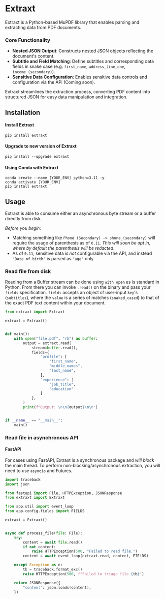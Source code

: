 # Extraxt
Extraxt is a Python-based MuPDF library that enables parsing and extracting data from PDF documents.

### Core Functionality

- **Nested JSON Output**: Constructs nested JSON objects reflecting the document's content.
- **Subtitle and Field Matching**: Define subtitles and corresponding data fields in snake case (e.g. `first_name`, `address_line_one`, `income_(secondary)`).
- **Sensitive Data Configuration**: Enables sensitive data controls and configuration via the API (Coming soon).

Extraxt streamlines the extraction process, converting PDF content into structured JSON for easy data manipulation and integration.


## Installation
#### Install Extraxt
```
pip install extraxt
```

#### Upgrade to new version of Extraxt
```
pip install --upgrade extraxt
```

#### Using Conda with Extraxt
```
conda create --name [YOUR_ENV] python=3.11 -y
conda activate [YOUR_ENV]
pip install extraxt
```

## Usage
Extraxt is able to consume either an asynchronous byte stream or a buffer directly from disk.

_Before you begin_:
- Matching something like `Phone (Secondary) -> phone_(secondary)` will require the usage of parenthesis as of `0.11`. _This will soon be opt in, where by default the parenthesis will be redacted_.
- As of `0.11`, sensitive data _is not_ configurable via the API, and instead `"Date of birth"` is parsed as `"age"` only.


### Read file from disk
Reading from a Buffer stream can be done using `with open` as is standard in Python. From there you can invoke `.read()` on the binary and pass your `fields` specification. `fields` accepts an object of user-input `key`'s (`subtitles`), where the `value` is a series of matches (`snaked_cased`) to that of the exact PDF text content within your document.

```python
from extraxt import Extraxt

extraxt = Extraxt()


def main():
    with open("file.pdf", "rb") as buffer:
        output = extraxt.read(
            stream=buffer.read(),
            fields={
                "profile": [
                    "first_name",
                    "middle_names",
                    "last_name",
                ],
                "experience": [
                    "job_title",
                    "education"
                ]
            },
        )
        print(f"Output: \n\n{output}\n\n")


if __name__ == "__main__":
    main()
```

### Read file in asynchronous API
#### FastAPI

For cases using FastAPI, Extraxt is a synchronous package and _will block_ the main thread.
To perform non-blocking/asynchronous extraction, you will need to use `asyncio` and Futures.

```python
import traceback
import json

from fastapi import File, HTTPException, JSONResponse
from extraxt import Extraxt

from app.util import event_loop
from app.config.fields import FIELDS

extraxt = Extraxt()


async def process_file(file: File):
    try:
        content = await file.read()
        if not content:
            raise HTTPException(500, "Failed to read file.")
        content = await event_loop(extraxt.read, content, FIELDS)

    except Exception as e:
        tb = traceback.format_exc()
        raise HTTPException(500, f"Failed to triage file {tb}")

    return JSONResponse({
        "content": json.loads(content),
    })
```
